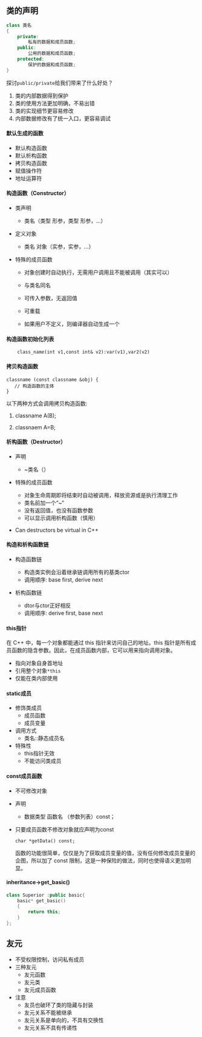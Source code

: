 ## 类的声明

```cpp
class 类名
{
    private:
        私有的数据和成员函数;
    public:
        公用的数据和成员函数;
    protected:
        保护的数据和成员函数;
}
```

探讨```public/private```给我们带来了什么好处？

1. 类的内部数据得到保护
2. 类的使用方法更加明确，不易出错
3. 类的实现细节更容易修改
4. 内部数据修改有了统一入口，更容易调试

#### 默认生成的函数

- 默认构造函数
- 默认析构函数
- 拷贝构造函数
- 赋值操作符
- 地址运算符

#### 构造函数（Constructor）

- 类声明
  
  - 类名（类型 形参，类型 形参，...）

- 定义对象
  
  - 类名 对象（实参，实参，...）

- 特殊的成员函数
  
  - 对象创建时自动执行，无需用户调用且不能被调用（其实可以）
  
  - 与类名同名
  
  - 可传入参数，无返回值
  
  - 可重载
  
  - 如果用户不定义，则编译器自动生成一个

#### 构造函数初始化列表

```
    class_name(int v1,const int& v2):var(v1),var2(v2)
```

#### 拷贝构造函数

```
classname (const classname &obj) {
   // 构造函数的主体
}
```

以下两种方式会调用拷贝构造函数:

1. classname A(B);

2. classnaem A=B;

#### 析构函数（Destructor）

- 声明
  
  - ~类名（）

- 特殊的成员函数
  
  - 对象生命周期即将结束时自动被调用，释放资源或是执行清理工作
  - 类名前加一个“~“
  - 没有返回值，也没有函数参数
  - 可以显示调用析构函数（慎用）

- Can destructors be virtual in C++
  
#### 构造和析构函数链

- 构造函数链
  
  - 构造类实例会沿着继承链调用所有的基类ctor
  - 调用顺序: base first, derive next

- 析构函数链
  
  - dtor与ctor正好相反
  - 调用顺序: derive first, base next

#### this指针

在 C++ 中，每一个对象都能通过 this 指针来访问自己的地址。this 指针是所有成员函数的隐含参数。因此，在成员函数内部，它可以用来指向调用对象。

- 指向对象自身首地址
- 引用整个对象```*this```
- 仅能在类内部使用

#### static成员

- 修饰类成员
  - 成员函数
  - 成员变量
- 调用方式
  - 类名::静态成员名
- 特殊性
  - this指针无效
  - 不能访问类成员

#### const成员函数

- 不可修改对象

- 声明
  
  - 数据类型 函数名 （参数列表）const；

- 只要成员函数不修改对象就应声明为const
  
  ```
  char *getData() const;
  ```
  
  函数的功能很简单，仅仅是为了获取成员变量的值，没有任何修改成员变量的企图，所以加了 const 限制，这是一种保险的做法，同时也使得语义更加明显。

#### inheritance→get_basic()

```c++
class Superior :public basic{
    basic* get_basic()
    {
        return this;
    }
};
```

## 友元

- 不受权限控制，访问私有成员
- 三种友元
  - 友元函数
  - 友元类
  - 友元成员函数
- 注意
  - 友员也破环了类的隐藏与封装
  - 友元关系不能被继承
  - 友元关系是单向的，不具有交换性
  - 友元关系不具有传递性
